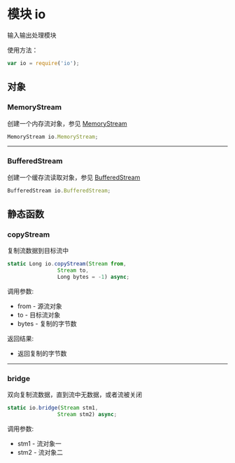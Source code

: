 # 模块 io
输入输出处理模块

使用方法：
```JavaScript
var io = require('io');
```
## 对象
        
### MemoryStream
创建一个内存流对象，参见 [MemoryStream](../../object/ifs/MemoryStream.md)
```JavaScript
MemoryStream io.MemoryStream;
```

--------------------------
### BufferedStream
创建一个缓存流读取对象，参见 [BufferedStream](../../object/ifs/BufferedStream.md)
```JavaScript
BufferedStream io.BufferedStream;
```

## 静态函数
        
### copyStream
复制流数据到目标流中
```JavaScript
static Long io.copyStream(Stream from,
                Stream to,
                Long bytes = -1) async;
```

调用参数:
* from - 源流对象
* to - 目标流对象
* bytes - 复制的字节数

返回结果:
* 返回复制的字节数

--------------------------
### bridge
双向复制流数据，直到流中无数据，或者流被关闭
```JavaScript
static io.bridge(Stream stm1,
                Stream stm2) async;
```

调用参数:
* stm1 - 流对象一
* stm2 - 流对象二

